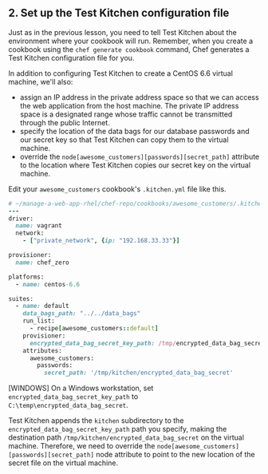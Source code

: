 ## 2. Set up the Test Kitchen configuration file

Just as in the previous lesson, you need to tell Test Kitchen about the environment where your cookbook will run. Remember, when you create a cookbook using the `chef generate cookbook` command, Chef generates a Test Kitchen configuration file for you.

In addition to configuring Test Kitchen to create a CentOS 6.6 virtual machine, we'll also:

* assign an IP address in the private address space so that we can access the web application from the host machine. The private IP address space is a designated range whose traffic cannot be transmitted through the public Internet.
* specify the location of the data bags for our database passwords and our secret key so that Test Kitchen can copy them to the virtual machine.
* override the `node[awesome_customers][passwords][secret_path]` attribute to the location where Test Kitchen copies our secret key on the virtual machine.

Edit your `awesome_customers` cookbook's <code class="file-path">.kitchen.yml</code> file like this.

```ruby
# ~/manage-a-web-app-rhel/chef-repo/cookbooks/awesome_customers/.kitchen.yml
---
driver:
  name: vagrant
  network:
    - ["private_network", {ip: "192.168.33.33"}]

provisioner:
  name: chef_zero

platforms:
  - name: centos-6.6

suites:
  - name: default
    data_bags_path: "../../data_bags"
    run_list:
      - recipe[awesome_customers::default]
    provisioner:
      encrypted_data_bag_secret_key_path: /tmp/encrypted_data_bag_secret
    attributes:
      awesome_customers:
        passwords:
          secret_path: '/tmp/kitchen/encrypted_data_bag_secret'
```

[WINDOWS] On a Windows workstation, set `encrypted_data_bag_secret_key_path` to <code clas="file-path">C:\temp\encrypted\_data\_bag\_secret</code>.

Test Kitchen appends the <code class="file-path">kitchen</code> subdirectory to the `encrypted_data_bag_secret_key_path` path you specify, making the destination path <code class="file-path">/tmp/kitchen/encrypted\_data\_bag\_secret</code> on the virtual machine. Therefore, we need to override the `node[awesome_customers][passwords][secret_path]` node attribute to point to the new location of the secret file on the virtual machine.
